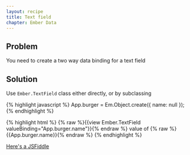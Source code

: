 ```yaml
---
layout: recipe
title: Text field
chapter: Ember Data
---
```


## Problem

You need to create a two way data binding for a text field

## Solution

Use `Ember.TextField` class either directly, or by subclassing

{% highlight javascript %}
App.burger = Em.Object.create({
  name: null
});
{% endhighlight %}

{% highlight html %}
{% raw %}{{view Ember.TextField valueBinding="App.burger.name"}}{% endraw %}
<label>value of {% raw %}{{App.burger.name}}{% endraw %}</label>
{% endhighlight %}

[Here's a JSFiddle](http://jsfiddle.net/darthdeus/qgpK8/1/)
